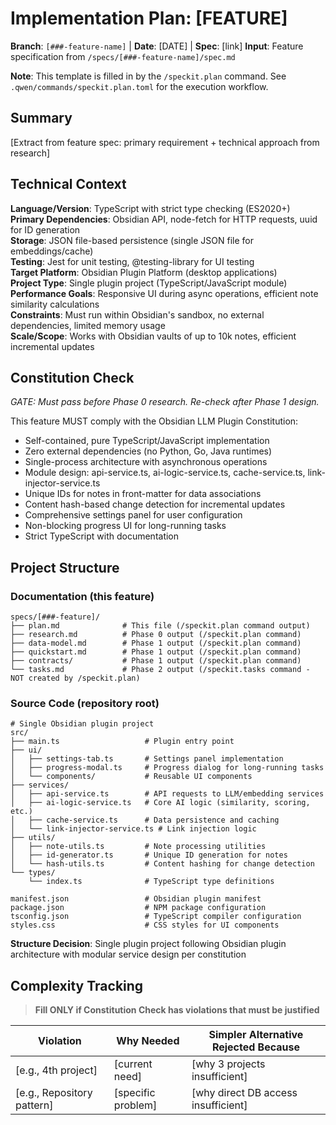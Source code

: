 # Implementation Plan: [FEATURE]

**Branch**: `[###-feature-name]` | **Date**: [DATE] | **Spec**: [link]
**Input**: Feature specification from `/specs/[###-feature-name]/spec.md`

**Note**: This template is filled in by the `/speckit.plan` command. See `.qwen/commands/speckit.plan.toml` for the execution workflow.

## Summary

[Extract from feature spec: primary requirement + technical approach from research]

## Technical Context

<!--
  ACTION REQUIRED: Replace the content in this section with the technical details
  for the project. The structure here is presented in advisory capacity to guide
  the iteration process.
-->

**Language/Version**: TypeScript with strict type checking (ES2020+)  
**Primary Dependencies**: Obsidian API, node-fetch for HTTP requests, uuid for ID generation  
**Storage**: JSON file-based persistence (single JSON file for embeddings/cache)  
**Testing**: Jest for unit testing, @testing-library for UI testing  
**Target Platform**: Obsidian Plugin Platform (desktop applications)  
**Project Type**: Single plugin project (TypeScript/JavaScript module)  
**Performance Goals**: Responsive UI during async operations, efficient note similarity calculations  
**Constraints**: Must run within Obsidian's sandbox, no external dependencies, limited memory usage  
**Scale/Scope**: Works with Obsidian vaults of up to 10k notes, efficient incremental updates

## Constitution Check

*GATE: Must pass before Phase 0 research. Re-check after Phase 1 design.*

This feature MUST comply with the Obsidian LLM Plugin Constitution:
- Self-contained, pure TypeScript/JavaScript implementation
- Zero external dependencies (no Python, Go, Java runtimes)
- Single-process architecture with asynchronous operations
- Module design: api-service.ts, ai-logic-service.ts, cache-service.ts, link-injector-service.ts
- Unique IDs for notes in front-matter for data associations
- Content hash-based change detection for incremental updates
- Comprehensive settings panel for user configuration
- Non-blocking progress UI for long-running tasks
- Strict TypeScript with documentation

## Project Structure

### Documentation (this feature)

```text
specs/[###-feature]/
├── plan.md              # This file (/speckit.plan command output)
├── research.md          # Phase 0 output (/speckit.plan command)
├── data-model.md        # Phase 1 output (/speckit.plan command)
├── quickstart.md        # Phase 1 output (/speckit.plan command)
├── contracts/           # Phase 1 output (/speckit.plan command)
└── tasks.md             # Phase 2 output (/speckit.tasks command - NOT created by /speckit.plan)
```

### Source Code (repository root)
<!--
  ACTION REQUIRED: Replace the placeholder tree below with the concrete layout
  for this feature. Delete unused options and expand the chosen structure with
  real paths (e.g., apps/admin, packages/something). The delivered plan must
  not include Option labels.
-->

```text
# Single Obsidian plugin project
src/
├── main.ts                   # Plugin entry point
├── ui/
│   ├── settings-tab.ts       # Settings panel implementation
│   ├── progress-modal.ts     # Progress dialog for long-running tasks
│   └── components/           # Reusable UI components
├── services/
│   ├── api-service.ts        # API requests to LLM/embedding services
│   ├── ai-logic-service.ts   # Core AI logic (similarity, scoring, etc.)
│   ├── cache-service.ts      # Data persistence and caching
│   └── link-injector-service.ts # Link injection logic
├── utils/
│   ├── note-utils.ts         # Note processing utilities
│   ├── id-generator.ts       # Unique ID generation for notes
│   └── hash-utils.ts         # Content hashing for change detection
└── types/
    └── index.ts              # TypeScript type definitions

manifest.json                 # Obsidian plugin manifest
package.json                  # NPM package configuration
tsconfig.json                 # TypeScript compiler configuration
styles.css                    # CSS styles for UI components
```

**Structure Decision**: Single plugin project following Obsidian plugin architecture with modular service design per constitution

## Complexity Tracking

> **Fill ONLY if Constitution Check has violations that must be justified**

| Violation | Why Needed | Simpler Alternative Rejected Because |
|-----------|------------|-------------------------------------|
| [e.g., 4th project] | [current need] | [why 3 projects insufficient] |
| [e.g., Repository pattern] | [specific problem] | [why direct DB access insufficient] |
